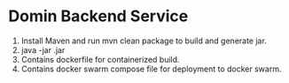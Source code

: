 # Domin Backend Service

1) Install Maven and run mvn clean package to build and generate jar.
2) java -jar <name-of-jar>.jar  
3) Contains dockerfile for containerized build.
4) Contains docker swarm compose file for deployment to docker swarm.
